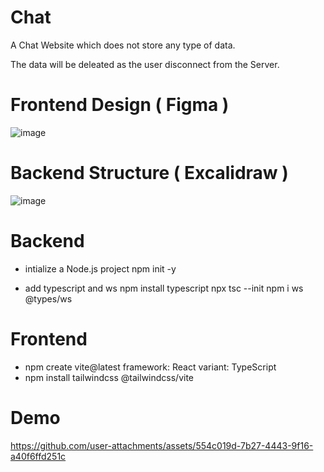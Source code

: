 # Chat 
A Chat Website which does not store any type of data.

The data will be deleated as the user disconnect from the Server.

# Frontend Design ( Figma )
![image](https://github.com/user-attachments/assets/5e9e0b76-44e8-4a5e-b373-471327dadd0e)

# Backend Structure ( Excalidraw )
![image](https://github.com/user-attachments/assets/186771f8-bb42-4209-a32c-9cb861245f24)

# Backend 

- intialize a Node.js project 
    npm init -y

- add typescript and ws 
    npm install typescript 
    npx tsc --init 
    npm i ws @types/ws

# Frontend
- npm create vite@latest
    framework: React
    variant: TypeScript
- npm install tailwindcss @tailwindcss/vite

# Demo
https://github.com/user-attachments/assets/554c019d-7b27-4443-9f16-a40f6ffd251c

